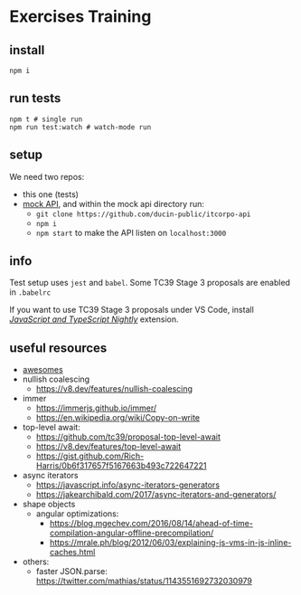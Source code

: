 # Exercises Training

## install

    npm i

## run tests

    npm t # single run
    npm run test:watch # watch-mode run

## setup

We need two repos:

- this one (tests)
- [mock API](https://github.com/ducin-public/itcorpo-api), and within the mock api directory run:
  - `git clone https://github.com/ducin-public/itcorpo-api`
  - `npm i`
  - `npm start` to make the API listen on `localhost:3000`

## info

Test setup uses `jest` and `babel`. Some TC39 Stage 3 proposals are enabled in `.babelrc`

If you want to use TC39 Stage 3 proposals under VS Code, install [_JavaScript and TypeScript Nightly_](https://marketplace.visualstudio.com/items?itemName=ms-vscode.vscode-typescript-next) extension.

## useful resources

- [awesomes](https://github.com/ducin/awesomes)
- nullish coalescing
  - https://v8.dev/features/nullish-coalescing
- immer
  - https://immerjs.github.io/immer/
  - https://en.wikipedia.org/wiki/Copy-on-write
- top-level await:
  - https://github.com/tc39/proposal-top-level-await
  - https://v8.dev/features/top-level-await
  - https://gist.github.com/Rich-Harris/0b6f317657f5167663b493c722647221
- async iterators
  - https://javascript.info/async-iterators-generators
  - https://jakearchibald.com/2017/async-iterators-and-generators/
- shape objects
  - angular optimizations:
    - https://blog.mgechev.com/2016/08/14/ahead-of-time-compilation-angular-offline-precompilation/
    - https://mrale.ph/blog/2012/06/03/explaining-js-vms-in-js-inline-caches.html
- others:
  - faster JSON.parse: https://twitter.com/mathias/status/1143551692732030979
